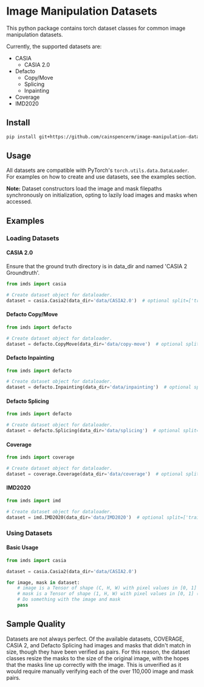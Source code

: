 # Image Manipulation Datasets

This python package contains torch dataset classes for common image manipulation datasets.

Currently, the supported datasets are:
- CASIA
    - CASIA 2.0
- Defacto
    - Copy/Move
    - Splicing
    - Inpainting
- Coverage
- IMD2020

## Install
```bash
pip install git+https://github.com/cainspencerm/image-manipulation-datasets.git@0.6
```

## Usage

All datasets are compatible with PyTorch's `torch.utils.data.DataLoader`. For examples on how to create and use datasets, see the examples section.

**Note:** Dataset constructors load the image and mask filepaths synchronously on initialization, opting to lazily load images and masks when accessed. 

## Examples

### Loading Datasets

#### CASIA 2.0

Ensure that the ground truth directory is in data_dir and named 'CASIA 2 Groundtruth'.

```python
from imds import casia

# Create dataset object for dataloader.
dataset = casia.Casia2(data_dir='data/CASIA2.0')  # optional split=['train', 'val', 'test', 'benchmark', 'full']
```

#### Defacto Copy/Move

```python
from imds import defacto

# Create dataset object for dataloader.
dataset = defacto.CopyMove(data_dir='data/copy-move')  # optional split=['train', 'val', 'test', 'benchmark', 'full']
```

#### Defacto Inpainting

```python
from imds import defacto

# Create dataset object for dataloader.
dataset = defacto.Inpainting(data_dir='data/inpainting')  # optional split=['train', 'val', 'test', 'benchmark', 'full']
```

#### Defacto Splicing

```python
from imds import defacto

# Create dataset object for dataloader.
dataset = defacto.Splicing(data_dir='data/splicing')  # optional split=['train', 'val', 'test', 'benchmark', 'full']
```

#### Coverage

```python
from imds import coverage

# Create dataset object for dataloader.
dataset = coverage.Coverage(data_dir='data/coverage')  # optional split=['train', 'val', 'test', 'benchmark', 'full']
```

#### IMD2020

```python
from imds import imd

# Create dataset object for dataloader.
dataset = imd.IMD2020(data_dir='data/IMD2020')  # optional split=['train', 'val', 'test', 'benchmark', 'full']
```

### Using Datasets

#### Basic Usage

```python
from imds import casia

dataset = casia.Casia2(data_dir='data/CASIA2.0')

for image, mask in dataset:
    # image is a Tensor of shape (C, H, W) with pixel values in [0, 1] (see `pixel_range` in the dataset class)
    # mask is a Tensor of shape (1, H, W) with pixel values in [0, 1] (see `pixel_range` in the dataset class)
    # Do something with the image and mask
    pass
```

## Sample Quality

Datasets are not always perfect. Of the available datasets, COVERAGE, CASIA 2, and Defacto Splicing had images and masks that didn't match in size, though they have been verified as pairs. For this reason, the dataset classes resize the masks to the size of the original image, with the hopes that the masks line up correctly with the image. This is unverified as it would require manually verifying each of the over 110,000 image and mask pairs.

